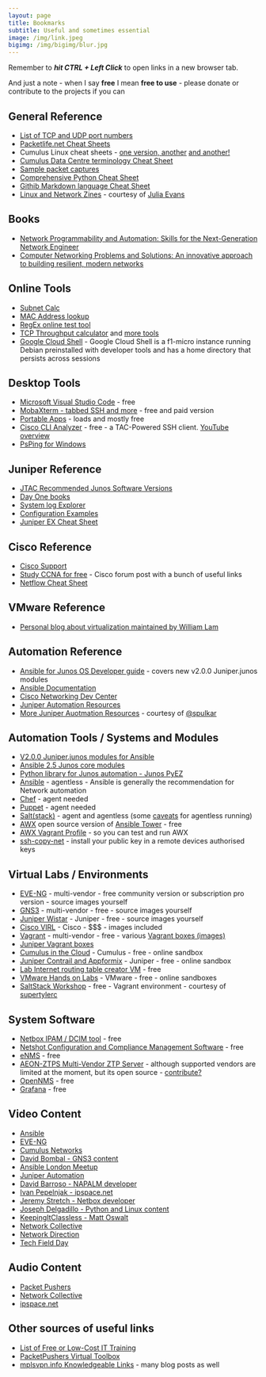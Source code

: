 ```yaml
---
layout: page
title: Bookmarks
subtitle: Useful and sometimes essential
image: /img/link.jpeg
bigimg: /img/bigimg/blur.jpg
---
```


Remember to **_hit CTRL + Left Click_** to open links in a new browser tab.

And just a note - when I say **free** I mean **free to use** - please donate or contribute to the projects if you can

## General Reference

* [List of TCP and UDP port numbers](https://en.wikipedia.org/wiki/List_of_TCP_and_UDP_port_numbers)
* [Packetlife.net Cheat Sheets](http://packetlife.net/library/cheat-sheets/)
* Cumulus Linux cheat sheets - [one version,](https://cumulusnetworks.app.box.com/v/linux-cheatsheet)[ another](https://drive.google.com/file/d/0B7iknf22mGuyY1lyX2FoVkxIMTQ/view) [and another!](https://cumulusnetworks.com/learn/web-scale-networking-resources/product-collateral/linux-networking-cheat-sheet/)
* [Cumulus Data Centre terminology Cheat Sheet](https://cumulusnetworks.com/learn/web-scale-networking-resources/guides/networking-terminology-cheat-sheet/)
* [Sample packet captures](https://enterprise.cloudshark.org/blog/how-to-get-sample-captures/)
* [Comprehensive Python Cheat Sheet](https://gto76.github.io/python-cheatsheet/)
* [Githib Markdown language Cheat Sheet](https://github.com/adam-p/markdown-here/wiki/Markdown-Cheatsheet)
* [Linux and Network Zines](https://jvns.ca/zines/) - courtesy of [Julia Evans](https://twitter.com/b0rk)

## Books

* [Network Programmability and Automation: Skills for the Next-Generation Network Engineer](https://www.amazon.co.uk/gp/product/1491931256/)
* [Computer Networking Problems and Solutions: An innovative approach to building resilient, modern networks](https://www.amazon.co.uk/dp/1587145049/)

## Online Tools

* [Subnet Calc](http://www.subnet-calculator.com/)
* [MAC Address lookup](https://macvendors.com/)
* [RegEx online test tool](https://regex101.com/)
* [TCP Throughput calculator](https://www.switch.ch/network/tools/tcp_throughput/) and [more tools](https://www.switch.ch/network/tools/)
* [Google Cloud Shell](https://console.cloud.google.com/cloudshell) - Google Cloud Shell is a f1-micro instance running Debian preinstalled with developer tools and has a home directory that persists across sessions

## Desktop Tools

* [Microsoft Visual Studio Code](https://code.visualstudio.com/) - free
* [MobaXterm - tabbed SSH and more](https://mobaxterm.mobatek.net/) - free and paid version
* [Portable Apps](https://portableapps.com/apps) - loads and mostly free
* [Cisco CLI Analyzer](https://cway.cisco.com/go/sa/) - free - a TAC-Powered SSH client. [YouTube overview](https://www.youtube.com/watch?v=FQ1d9dzQVaQ)
* [PsPing for Windows](https://docs.microsoft.com/en-us/sysinternals/downloads/psping)

## Juniper Reference

* [JTAC Recommended Junos Software Versions](https://kb.juniper.net/InfoCenter/index?page=content&id=KB21476&actp=METADATA)
* [Day One books](https://www.juniper.net/us/en/training/jnbooks/)
* [System log Explorer](https://apps.juniper.net/syslog-explorer/#view=explore)
* [Configuration Examples](https://www.juniper.net/documentation/en_US/release-independent/nce/information-products/pathway-pages/nce/index.html)
* [Juniper EX Cheat Sheet](http://www.cciezone.com/?p=196)

## Cisco Reference

* [Cisco Support](https://www.cisco.com/c/en/us/support/index.html)
* [Study CCNA for free](https://learningnetwork.cisco.com/thread/15662) - Cisco forum post with a bunch of useful links
* [Netflow Cheat Sheet](https://www.network-node.com/blog/2016/5/15/netflow-cheatsheet)

## VMware Reference

* [Personal blog about virtualization maintained by William Lam](https://www.virtuallyghetto.com/)

## Automation Reference

* [Ansible for Junos OS Developer guide](https://www.juniper.net/documentation/en_US/junos-ansible/information-products/pathway-pages/junos-ansible.html) - covers new v2.0.0 Juniper.junos modules
* [Ansible Documentation](http://docs.ansible.com/)
* [Cisco Networking Dev Center](https://developer.cisco.com/site/networking/)
* [Juniper Automation Resources](https://www.juniper.net/documentation/en_US/release-independent/automation/information-products/pathway-pages/index.html)
* [More Juniper Auotmation Resources](http://puluka.com/home/networking/junos-automation-training-resources/) - courtesy of [@spulkar](https://twitter.com/spuluka)

## Automation Tools / Systems and Modules

* [V2.0.0 Juniper.junos modules for Ansible](https://github.com/Juniper/ansible-junos-stdlib)
* [Ansible 2.5 Junos core modules](http://docs.ansible.com/ansible/latest/modules/list_of_network_modules.html#junos)
* [Python library for Junos automation - Junos PyEZ](https://github.com/Juniper/py-junos-eznc)
* [Ansible](https://www.ansible.com/) - agentless - Ansible is generally the recommendation for Network automation
* [Chef](https://www.chef.io/chef/) - agent needed
* [Puppet](https://puppet.com/) - agent needed
* [Salt(stack)](https://saltstack.com/) - agent and agentless (some [caveats](https://docs.saltstack.com/en/getstarted/ssh/index.html) for agentless running)
* [AWX](https://github.com/ansible/awx) open source version of [Ansible Tower](https://www.ansible.com/products/tower) - free
* [AWX Vagrant Profile](https://github.com/geerlingguy/ansible-vagrant-examples/tree/master/awx) - so you can test and run AWX
* [ssh-copy-net](https://github.com/networkop/ssh-copy-net) - install your public key in a remote devices authorised keys

## Virtual Labs / Environments

* [EVE-NG](http://eve-ng.net/) - multi-vendor - free community version or subscription pro version - source images yourself
* [GNS3](https://www.gns3.com/) - multi-vendor - free - source images yourself
* [Juniper Wistar](https://github.com/Juniper/wistar) - Juniper - free - source images yourself
* [Cisco VIRL](http://virl.cisco.com) - Cisco - $$$ - images included
* [Vagrant](https://www.vagrantup.com/) - multi-vendor - free - various [Vagrant boxes (images)](https://app.vagrantup.com/boxes/search)
* [Juniper Vagrant boxes](https://app.vagrantup.com/juniper)
* [Cumulus in the Cloud](https://cumulusnetworks.com/products/cumulus-in-the-cloud/) - Cumulus - free - online sandbox
* [Juniper Contrail and Appformix](https://www.juniper.net/us/en/cloud-software/trial/index.html) - Juniper - free - online sandbox
* [Lab Internet routing table creator VM](http://www.stubarea51.net/2016/01/21/put-500000-bgp-routes-in-your-lab-network-download-this-vm-and-become-your-own-upstream-bgp-isp-for-testing/) - free
* [VMware Hands on Labs](https://labs.hol.vmware.com/HOL/catalogs/catalog/681) - VMware - free - online sandboxes
* [SaltStack Workshop](http://salt-workshop.tylerc.me/) - free - Vagrant environment - courtesy of [supertylerc](https://github.com/supertylerc)

## System Software

* [Netbox IPAM / DCIM tool](https://github.com/digitalocean/netbox) - free
* [Netshot Configuration and Compliance Management Software](http://www.netfishers.onl/netshot) - free
* [eNMS](https://github.com/afourmy/eNMS/blob/master/README.md) - free
* [AEON-ZTPS Multi-Vendor ZTP Server](https://github.com/Apstra/aeon-ztps) - although supported vendors are limited at the moment, but its open source - [contribute?](https://github.com/Apstra/aeon-ztps/blob/master/CONTRIBUTING.md)
* [OpenNMS](https://opennms.org/en) - free
* [Grafana](https://grafana.com/) - free

## Video Content

* [Ansible](https://www.youtube.com/channel/UCeImQ-jeVhzgLJd9wsqo8Sg/videos)
* [EVE-NG](https://www.youtube.com/channel/UCh-RxHfEpYzo2Sgflq4_vAA/videos)
* [Cumulus Networks](https://www.youtube.com/user/CumulusNetworks/videos)
* [David Bombal - GNS3 content](https://www.youtube.com/user/ConfigTerm/videos)
* [Ansible London Meetup](https://www.youtube.com/channel/UCWblujmd7THIFFCJS7PsagA/videos)
* [Juniper Automation](https://www.youtube.com/channel/UCbkN06oEM6VI8eRMisSKxrg/videos)
* [David Barroso - NAPALM developer](https://www.youtube.com/channel/UCkjR7tuducm2jxFsWv0dQBQ)
* [Ivan Pepelnjak - ipspace.net](https://www.youtube.com/user/IvanPx/videos)
* [Jeremy Stretch - Netbox developer](https://www.youtube.com/channel/UC-Ime6WgFLxD7J7TvTwhsDw)
* [Joseph Delgadillo - Python and Linux content](https://www.youtube.com/channel/UCqR4a4lUDbDkAFQnhw4pfXQ/videos)
* [KeepingItClassless - Matt Oswalt](https://www.youtube.com/user/KeepingItClassless/videos)
* [Network Collective](https://vimeo.com/networkcollective)
* [Network Direction](https://www.youtube.com/channel/UCtuXekfqj-paqsxtqVNCC2A/videos)
* [Tech Field Day](https://www.youtube.com/channel/UCSnTTyp4q7jMhwECxXzMAXQ/videos)

## Audio Content

* [Packet Pushers](http://packetpushers.net/podcast/)
* [Network Collective](https://thenetworkcollective.com/feed/podcast/)
* [ipspace.net](https://www.ipspace.net/Podcast/Software_Gone_Wild)

## Other sources of useful links

* [List of Free or Low-Cost IT Training](https://www.network-node.com/blog/2017/4/22/list-of-free-or-low-cost-it-training)
* [PacketPushers Virtual Toolbox](http://packetpushers.net/virtual-toolbox/)
* [mplsvpn.info Knowledgeable Links](http://www.mplsvpn.info/p/external-links.html) - many blog posts as well
